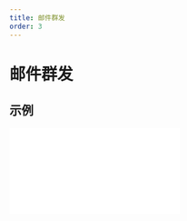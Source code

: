 ```yaml
---
title: 邮件群发
order: 3
---
```


# 邮件群发

## 示例

<iframe class="w-full aspect-video" src="//player.bilibili.com/player.html?isOutside=true&aid=114260055234515&bvid=BV1Y8ZsYkEJw&cid=29174858974&p=1" scrolling="no" border="0" frameborder="no" framespacing="0" allowfullscreen="true"></iframe>
